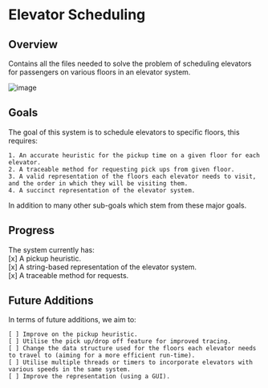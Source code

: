 # Elevator Scheduling #

## Overview ##
Contains all the files needed to solve the problem of scheduling elevators for passengers on various floors in an elevator system.

![image](https://user-images.githubusercontent.com/62014208/190886524-641a3ece-bb3a-4038-9854-c8e98da2b871.png)

## Goals ##
The goal of this system is to schedule elevators to specific floors, this requires:  
  
    1. An accurate heuristic for the pickup time on a given floor for each elevator.  
    2. A traceable method for requesting pick ups from given floor.  
    3. A valid representation of the floors each elevator needs to visit, and the order in which they will be visiting them.  
    4. A succinct representation of the elevator system.  
    
In addition to many other sub-goals which stem from these major goals.

## Progress ##
The system currently has:  
    [x] A pickup heuristic.  
    [x] A string-based representation of the elevator system.  
    [x] A traceable method for requests.  
    
## Future Additions ##
In terms of future additions, we aim to:  
  
    [ ] Improve on the pickup heuristic.  
    [ ] Utilise the pick up/drop off feature for improved tracing.  
    [ ] Change the data structure used for the floors each elevator needs to travel to (aiming for a more efficient run-time).  
    [ ] Utilise multiple threads or timers to incorporate elevators with various speeds in the same system.  
    [ ] Improve the representation (using a GUI).  
